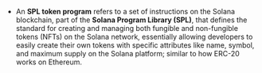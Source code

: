 - An **SPL token program** refers to a set of instructions on the Solana blockchain, part of the **Solana Program Library (SPL)**, that defines the standard for creating and managing both fungible and non-fungible tokens (NFTs) on the Solana network, essentially allowing developers to easily create their own tokens with specific attributes like name, symbol, and maximum supply on the Solana platform; similar to how ERC-20 works on Ethereum.